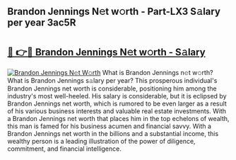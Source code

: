 ## Brandon Jennings N𝚎t w𝚘rth - Part-LX3 S𝚊lary per year 3ac5R

# <h2><a href="http://gc4mtx.nevu.top/?p=Brandon+Jennings">🔗 👉🔴 Brandon Jennings N𝚎t w𝚘rth - S𝚊lary</a></h2>

[![Brandon Jennings N𝚎t W𝚘rth](https://i.imgur.com/Oavwk0R.jpeg)](http://gc4mtx.nevu.top/?p=Brandon+Jennings)
What is Brandon Jennings n𝚎t w𝚘rth? What is Brandon Jennings s𝚊lary per year?
This prosperous individual's Brandon Jennings net worth is considerable, positioning him among the industry's most well-heeled. His salary is considerable, but it is eclipsed by Brandon Jennings net worth, which is rumored to be even larger as a result of his various business interests and valuable real estate investments. With a Brandon Jennings net worth that places him in the top echelons of wealth, this man is famed for his business acumen and financial savvy. With a Brandon Jennings net worth in the billions and a substantial income, this wealthy person is a leading illustration of the power of diligence, commitment, and financial intelligence.
